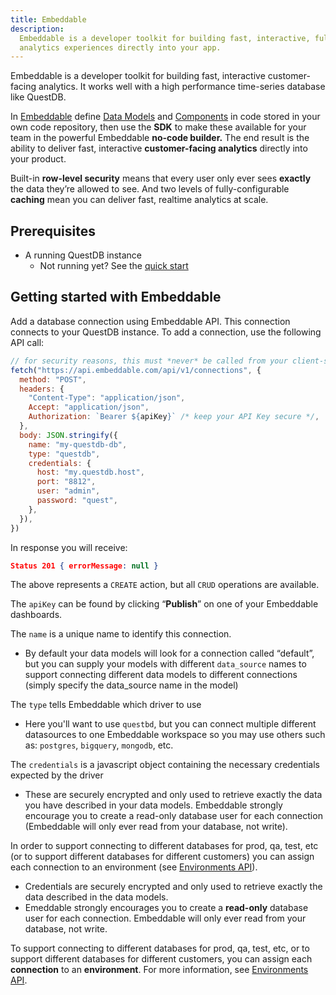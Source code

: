 ```yaml
---
title: Embeddable
description:
  Embeddable is a developer toolkit for building fast, interactive, fully-custom
  analytics experiences directly into your app.
---
```


Embeddable is a developer toolkit for building fast, interactive customer-facing
analytics. It works well with a high performance time-series database like
QuestDB.

In [Embeddable](https://embeddable.com/) define
[Data Models](https://trevorio.notion.site/Data-modeling-35637bbbc01046a1bc47715456bfa1d8)
and
[Components](https://trevorio.notion.site/Using-components-761f52ac2d0743b488371088a1024e49)
in code stored in your own code repository, then use the **SDK** to make these
available for your team in the powerful Embeddable **no-code builder.** The end
result is the ability to deliver fast, interactive **customer-facing analytics**
directly into your product.

Built-in **row-level security** means that every user only ever sees **exactly**
the data they’re allowed to see. And two levels of fully-configurable
**caching** mean you can deliver fast, realtime analytics at scale.

## Prerequisites

- A running QuestDB instance
  - Not running yet? See the [quick start](/docs/quick-start/)

## Getting started with Embeddable

Add a database connection using Embeddable API. This connection connects to your
QuestDB instance. To add a connection, use the following API call:

```javascript
// for security reasons, this must *never* be called from your client-side
fetch("https://api.embeddable.com/api/v1/connections", {
  method: "POST",
  headers: {
    "Content-Type": "application/json",
    Accept: "application/json",
    Authorization: `Bearer ${apiKey}` /* keep your API Key secure */,
  },
  body: JSON.stringify({
    name: "my-questdb-db",
    type: "questdb",
    credentials: {
      host: "my.questdb.host",
      port: "8812",
      user: "admin",
      password: "quest",
    },
  }),
})
```

In response you will receive:

```json
Status 201 { errorMessage: null }
```

The above represents a `CREATE` action, but all `CRUD` operations are available.

The `apiKey` can be found by clicking “**Publish**” on one of your Embeddable
dashboards.

The `name` is a unique name to identify this connection.
- By default your data models will look for a connection called “default”, but you can supply your models with different `data_source` names to support connecting different data models to different connections (simply specify the data_source name in the model)

The `type` tells Embeddable which driver to use

- Here you'll want to use `questbd`, but you can connect multiple different datasources to one Embeddable workspace so you may use others such as: `postgres`, `bigquery`, `mongodb`, etc.

The `credentials` is a javascript object containing the necessary credentials expected by the driver
- These are securely encrypted and only used to retrieve exactly the data you have described in your data models.
Embeddable strongly encourage you to create a read-only database user for each connection (Embeddable will only ever read from your database, not write).

In order to support connecting to different databases for prod, qa, test, etc (or to support different databases for different customers) you can assign each connection to an environment (see [Environments API](https://www.notion.so/Environments-API-497169036b5148b38f7936aa75e62949?pvs=21)).

- Credentials are securely encrypted and only used to retrieve exactly the data
  described in the data models.
- Emeddable strongly encourages you to create a **read-only** database user for
  each connection. Embeddable will only ever read from your database, not write.

To support connecting to different databases for prod, qa, test, etc, or to
support different databases for different customers, you can assign each
**connection** to an **environment**. For more information, see
[Environments API](https://www.notion.so/Environments-API-497169036b5148b38f7936aa75e62949?pvs=21).
